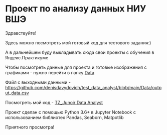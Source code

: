 # Проект по анализу данных НИУ ВШЭ 
Здравствуйте! 

Здесь можно посмотреть мой готовый код для тестового задания:)  

А в дальнейшем буду выкладывать сюда свои проекты с обучения в Яндекс.Практикуме

Чтобы посмотреть данные для проекта и готовые изображения с графиками - нужно перейти в папку [Data](https://github.com/denisdavydovich/test_data_analyst/tree/main/Data)

Файл с выходными данными - https://github.com/denisdavydovich/test_data_analyst/blob/main/Data/output_data.csv 

Посмотреть мой код -  [TZ_Junoir Data Analyst](https://github.com/denisdavydovich/test_data_analyst/blob/main/TZ_Junior%20Data%20Analyst.py) 

Проект сделан с помощью Python 3.6+ в Jupyter Notebook c использованием библиотек Pandas, Seaborn, Matpotlib

Приятного просмотра!
